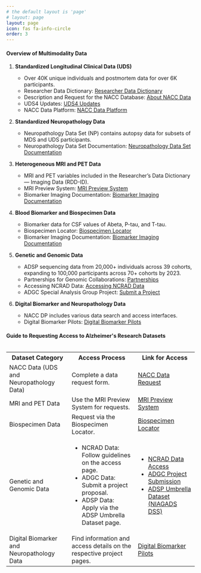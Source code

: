 ```yaml
---
# the default layout is 'page'
# layout: page
layout: page
icon: fas fa-info-circle
order: 3
---
```


#### Overview of Multimodality Data


1. **Standardized Longitudinal Clinical Data (UDS)**
   - Over 40K unique individuals and postmortem data for over 6K participants.
   - Researcher Data Dictionary: [Researcher Data Dictionary](https://files.alz.washington.edu/documentation/uds3-rdd.pdf)
   - Description and Request for the NACC Database: [About NACC Data](https://naccdata.org/requesting-data/nacc-data)
   - UDS4 Updates: [UDS4 Updates](https://naccdata.org/nacc-collaborations/uds4-updates)
   - NACC Data Platform: [NACC Data Platform](https://naccdata.org/adrc-resources/nacc-data-platform)

2. **Standardized Neuropathology Data**
   - Neuropathology Data Set (NP) contains autopsy data for subsets of MDS and UDS participants.
   - Neuropathology Data Set Documentation: [Neuropathology Data Set Documentation](https://naccdata.org/data-collection/forms-documentation/np-11)

3. **Heterogeneous MRI and PET Data**
   - MRI and PET variables included in the Researcher’s Data Dictionary — Imaging Data (RDD-ID).
   - MRI Preview System: [MRI Preview System](https://naccdata.org/requesting-data/mri-previews)
   - Biomarker Imaging Documentation: [Biomarker Imaging Documentation](https://naccdata.org/data-collection/forms-documentation/biomarker-imaging)

4. **Blood Biomarker and Biospecimen Data**
   - Biomarker data for CSF values of Abeta, P-tau, and T-tau.
   - Biospecimen Locator: [Biospecimen Locator](https://naccdata.org/requesting-data/biospecimen-locator)
   - Biomarker Imaging Documentation: [Biomarker Imaging Documentation](https://naccdata.org/data-collection/forms-documentation/biomarker-imaging)

5. **Genetic and Genomic Data**
   - ADSP sequencing data from 20,000+ individuals across 39 cohorts, expanding to 100,000 participants across 70+ cohorts by 2023.
   - Partnerships for Genomic Collaborations: [Partnerships](https://naccdata.org/nacc-collaborations/partnerships)
   - Accessing NCRAD Data: [Accessing NCRAD Data](https://www.ncrad.org/accessing_data.html)
   - ADGC Special Analysis Group Project: [Submit a Project](https://www.adgenetics.org/content/submit-adgc-special-analysis-group-project-sag)

6. **Digital Biomarker and Neuropathology Data**
   - NACC DP includes various data search and access interfaces.
   - Digital Biomarker Pilots: [Digital Biomarker Pilots](https://naccdata.org/nacc-collaborations/digital-biomarker-pilots)

#### Guide to Requesting Access to Alzheimer's Research Datasets
<div style="overflow-x:auto;">
<table>
<tr>
<th>Dataset Category</th>
<th>Access Process</th>
<th>Link for Access</th>
</tr>
<tr>
<td>NACC Data (UDS and Neuropathology Data)</td>
<td>Complete a data request form.</td>
<td><a href="https://naccdata.org/requesting-data/nacc-data">NACC Data Request</a></td>
</tr>
<tr>
<td>MRI and PET Data</td>
<td>Use the MRI Preview System for requests.</td>
<td><a href="https://naccdata.org/requesting-data/mri-previews">MRI Preview System</a></td>
</tr>
<tr>
<td>Biospecimen Data</td>
<td>Request via the Biospecimen Locator.</td>
<td><a href="https://naccdata.org/requesting-data/biospecimen-locator">Biospecimen Locator</a></td>
</tr>
<tr>
<td>Genetic and Genomic Data</td>
<td>
<ul>
<li>NCRAD Data: Follow guidelines on the access page.</li>
<li>ADGC Data: Submit a project proposal.</li>
<li>ADSP Data: Apply via the ADSP Umbrella Dataset page.</li>
</ul>
</td>
<td>
<ul>
<li><a href="https://www.ncrad.org/accessing_data.html">NCRAD Data Access</a></li>
<li><a href="https://www.adgenetics.org/content/submit-adgc-special-analysis-group-project-sag">ADGC Project Submission</a></li>
<li><a href="http://vmacdata.org/adsp-phc">ADSP Umbrella Dataset (NIAGADS DSS)</a></li>
</ul>
</td>
</tr>
<tr>
<td>Digital Biomarker and Neuropathology Data</td>
<td>Find information and access details on the respective project pages.</td>
<td><a href="https://naccdata.org/nacc-collaborations/digital-biomarker-pilots">Digital Biomarker Pilots</a></td>
</tr>
</table>
</div>
